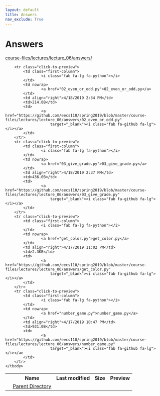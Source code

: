 ```yaml
---
layout: default
title: Answers
nav_exclude: True
---
```


# Answers

[course-files/lectures/lecture_06/answers/](.)

<table class="tbl-files">
    <tbody>
        <tr>
            <th valign="top"></th>
            <th>Name</th>
            <th>Last modified</th>
            <th>Size</th>
            <th>Preview</th>
        </tr>
        <tr>
            <td valign="top">
                <i class="fa fa-folder-open"></i>
            </td>
            <td><a href="../">Parent Directory</a></td>
            <td>&nbsp;</td>
            <td>&nbsp;</td>
            <td>&nbsp;</td>
        </tr>

        <tr class="click-to-preview">
            <td class="first-column">
                    <i class="fab fa-lg fa-python"></i>
            </td>
            <td nowrap>
                    <a href="02_even_or_odd.py">02_even_or_odd.py</a>
            </td>
            <td align="right">4/18/2019 2:34 PM</td>
            <td>214.0B</td>
            <td>
                    <a href="https://github.com/eecs110/spring2019/blob/master/course-files/lectures/lecture_06/answers/02_even_or_odd.py"
                        target="_blank"><i class="fab fa-github fa-lg"></i></a>
            </td>
        </tr>
        <tr class="click-to-preview">
            <td class="first-column">
                    <i class="fab fa-lg fa-python"></i>
            </td>
            <td nowrap>
                    <a href="03_give_grade.py">03_give_grade.py</a>
            </td>
            <td align="right">4/18/2019 2:37 PM</td>
            <td>436.0B</td>
            <td>
                    <a href="https://github.com/eecs110/spring2019/blob/master/course-files/lectures/lecture_06/answers/03_give_grade.py"
                        target="_blank"><i class="fab fa-github fa-lg"></i></a>
            </td>
        </tr>
        <tr class="click-to-preview">
            <td class="first-column">
                    <i class="fab fa-lg fa-python"></i>
            </td>
            <td nowrap>
                    <a href="get_color.py">get_color.py</a>
            </td>
            <td align="right">4/17/2019 11:02 PM</td>
            <td>2.3KB</td>
            <td>
                    <a href="https://github.com/eecs110/spring2019/blob/master/course-files/lectures/lecture_06/answers/get_color.py"
                        target="_blank"><i class="fab fa-github fa-lg"></i></a>
            </td>
        </tr>
        <tr class="click-to-preview">
            <td class="first-column">
                    <i class="fab fa-lg fa-python"></i>
            </td>
            <td nowrap>
                    <a href="number_game.py">number_game.py</a>
            </td>
            <td align="right">4/17/2019 10:47 PM</td>
            <td>931.0B</td>
            <td>
                    <a href="https://github.com/eecs110/spring2019/blob/master/course-files/lectures/lecture_06/answers/number_game.py"
                        target="_blank"><i class="fab fa-github fa-lg"></i></a>
            </td>
        </tr>
    </tbody>
</table>

